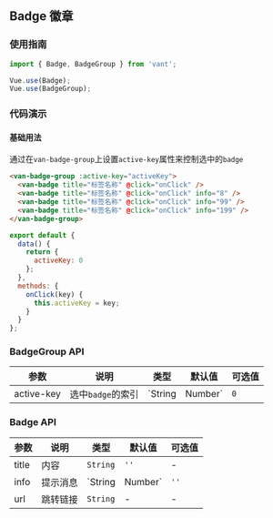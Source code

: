 ## Badge 徽章

### 使用指南
``` javascript
import { Badge, BadgeGroup } from 'vant';

Vue.use(Badge);
Vue.use(BadgeGroup);
```

### 代码演示

#### 基础用法

通过在`van-badge-group`上设置`active-key`属性来控制选中的`badge`

```html
<van-badge-group :active-key="activeKey">
  <van-badge title="标签名称" @click="onClick" />
  <van-badge title="标签名称" @click="onClick" info="8" />
  <van-badge title="标签名称" @click="onClick" info="99" />
  <van-badge title="标签名称" @click="onClick" info="199" />
</van-badge-group>
```

``` javascript
export default {
  data() {
    return {
      activeKey: 0
    };
  },
  methods: {
    onClick(key) {
      this.activeKey = key;
    }
  }
};
```

### BadgeGroup API

| 参数 | 说明 | 类型 | 默认值 | 可选值 |
|-----------|-----------|-----------|-------------|-------------|
| active-key | 选中`badge`的索引 | `String | Number` | `0` | - |

### Badge API
| 参数 | 说明 | 类型 | 默认值 | 可选值 |
|-----------|-----------|-----------|-------------|-------------|
| title | 内容 | `String` | `''` | - |
| info | 提示消息 | `String | Number` | `''` | - |
| url | 跳转链接 | `String` | - | - |
